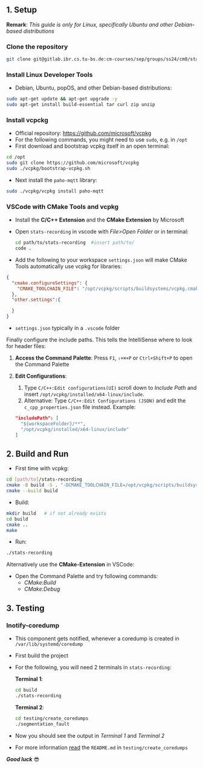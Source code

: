 ## 1. Setup

  **Remark**: *This guide is only for Linux, specifically Ubuntu and other Debian-based distributions*
  
### Clone the repository

```bash
git clone git@gitlab.ibr.cs.tu-bs.de:cm-courses/sep/groups/ss24/cm0/stats-recording.git
```

### Install Linux Developer Tools

- Debian, Ubuntu, popOS, and other Debian-based distributions:
  
```bash
sudo apt-get update && apt-get upgrade -y
sudo apt-get install build-essential tar curl zip unzip
```

### Install vcpckg
- Official repository: https://github.com/microsoft/vcpkg
- For the following commands, you might need to use `sudo`, e.g. in `/opt`
- First download and bootstrap vcpkg itself in an open terminal:

```bash
cd /opt
sudo git clone https://github.com/microsoft/vcpkg
sudo ./vcpkg/bootstrap-vcpkg.sh
```

- Next install the `paho-mqtt` library:

```bash
sudo ./vcpkg/vcpkg install paho-mqtt
```

### VSCode with CMake Tools and vcpkg
- Install the **C/C++ Extension** and the **CMake Extension** by Microsoft
- Open `stats-recording` in vscode with *File>Open Folder* or in terminal:
   
  ```bash
  cd path/to/stats-recording  #insert path/to/
  code .
  ```

- Add the following to your workspace `settings.json` will make CMake Tools automatically use vcpkg for libraries:

```json
{
  "cmake.configureSettings": {
    "CMAKE_TOOLCHAIN_FILE": "/opt/vcpkg/scripts/buildsystems/vcpkg.cmake"
  },
  "other.settings":{

  }
}
```

- `settings.json` typically in a `.vscode` folder

Finally configure the include paths. This tells the IntelliSense where to look for header files:

  1. **Access the Command Palette**: Press `F1`, `⇧+⌘+P` or `Ctrl+Shift+P` to open the Command Palette
  2. **Edit Configurations**: 
     1. Type `C/C++:Edit configurations(UI)` scroll down to *Include Path* and insert 
     `/opt/vcpkg/installed/x64-linux/include`. 
     2. Alternative: Type `C/C++:Edit Configurations (JSON)` and edit the `c_cpp_properties.json` file instead.
Example:
     
      ```json
      "includePath": [
        "${workspaceFolder}/**",
        "/opt/vcpkg/installed/x64-linux/include"
      ]
      ```

## 2. Build and Run

- First time with vcpkg:
```bash
cd [path/to]/stats-recording
cmake -B build -S . "-DCMAKE_TOOLCHAIN_FILE=/opt/vcpkg/scripts/buildsystems/vcpkg.cmake"
cmake --build build
```

- Build:
  
```bash
mkdir build   # if not already exists
cd build
cmake ..
make
```

- Run:
```bash
./stats-recording
```

Alternatively use the **CMake-Extension** in VSCode:
- Open the Command Palette and try following commands:
  * *CMake:Build*
  * *CMake:Debug*

## 3. Testing

### Inotify-coredump

- This component gets notified, whenever a coredump is created in `/var/lib/systemd/coredump`
- First build the project
- For the following, you will need 2 terminals in `stats-recording`:

  **Terminal 1**:

  ```bash
  cd build
  ./stats-recording
  ```

  **Terminal 2**:

  ```bash
  cd testing/create_coredumps
  ./segmentation_fault
  ```

- Now you should see the output in *Terminal 1* and *Terminal 2*

- For more information [read](/testing/create_coredumps/README.md) the `README.md` in `testing/create_coredumps`

***Good luck*** :sunglasses: